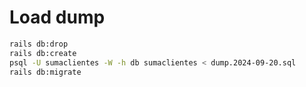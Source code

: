 # Load dump

```bash
rails db:drop
rails db:create
psql -U sumaclientes -W -h db sumaclientes < dump.2024-09-20.sql
rails db:migrate
```
